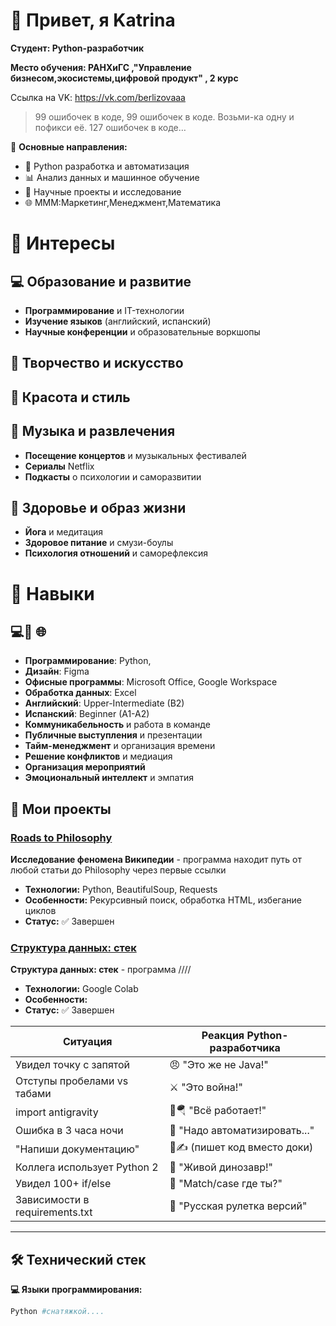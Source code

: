 # 👋 Привет, я Katrina

**Студент: Python-разработчик**

**Место обучения: РАНХиГС ,"Управление бизнесом,экосистемы,цифровой продукт" , 2 курс**

Ссылка на VK: https://vk.com/berlizovaaa

> 99 ошибочек в коде, 99 ошибочек в коде. Возьми-ка одну и пофикси её. 127 ошибочек в коде…

🎯 **Основные направления:**
- 🐍 Python разработка и автоматизация
- 📊 Анализ данных и машинное обучение
- 🔬 Научные проекты и исследование
- 🌐 МММ:Маркетинг,Менеджмент,Математика

# 🎀 Интересы 

## 💻 Образование и развитие
- **Программирование** и IT-технологии
- **Изучение языков** (английский, испанский)
- **Научные конференции** и образовательные воркшопы
## 🎨 Творчество и искусство
## 💄 Красота и стиль
## 🎵 Музыка и развлечения
- **Посещение концертов** и музыкальных фестивалей
- **Сериалы** Netflix 
- **Подкасты** о психологии и саморазвитии

## 🌿 Здоровье и образ жизни
- **Йога** и медитация
- **Здоровое питание** и смузи-боулы
- **Психология отношений** и саморефлексия

# 💫 Навыки 

## 💻🎨 🌐
- **Программирование**: Python, 
- **Дизайн**: Figma
- **Офисные программы**: Microsoft Office, Google Workspace
- **Обработка данных**: Excel
- **Английский**: Upper-Intermediate (B2)
- **Испанский**: Beginner (A1-A2)
- **Коммуникабельность** и работа в команде
- **Публичные выступления** и презентации
- **Тайм-менеджмент** и организация времени
- **Решение конфликтов** и медиация
- **Организация мероприятий**
- **Эмоциональный интеллект** и эмпатия




## 🚀 Мои проекты

### [Roads to Philosophy](https://github.com/ВАШ_USERNAME/roads-to-philosophy)
**Исследование феномена Википедии** - программа находит путь от любой статьи до Philosophy через первые ссылки
- **Технологии:** Python, BeautifulSoup, Requests
- **Особенности:** Рекурсивный поиск, обработка HTML, избегание циклов
- **Статус:** ✅ Завершен

### [Структура данных: стек](https://colab.research.google.com/drive/1WSObatWSJXuKMdDXX2q0d_wdg7YLGlo9?usp=sharing)
**Структура данных: стек** - программа  ////
- **Технологии:** Google Colab
- **Особенности:** 
- **Статус:** ✅ Завершен



| Ситуация | Реакция Python-разработчика |
|----------|----------------------------|
| Увидел точку с запятой | 😠 "Это же не Java!" |
| Отступы пробелами vs табами | ⚔️ "Это война!" |
| import antigravity | 🚀🪂 "Всё работает!" |
| Ошибка в 3 часа ночи | 🤖 "Надо автоматизировать..." |
| "Напиши документацию" | 📝✍️ (пишет код вместо доки) |
| Коллега использует Python 2 | 🦖 "Живой динозавр!" |
| Увидел 100+ if/else | 🔁 "Match/case где ты?" |
| Зависимости в requirements.txt | 🎲 "Русская рулетка версий" |


---

## 🛠 Технический стек

**💻 Языки программирования:**
```python
Python #снатяжкой....
